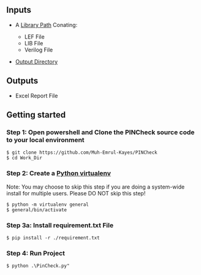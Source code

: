 
## Inputs

* A [Library Path](WorkDir/ip_lib/) Conating:
  * LEF File
  * LIB File
  * Verilog File

* [Output Directory](WorkDir/sample_op_dir)


## Outputs

* Excel Report File


## Getting started

### Step 1: Open powershell and Clone the PINCheck source code to your local environment
```console
$ git clone https://github.com/Muh-Emrul-Kayes/PINCheck
$ cd Work_Dir
```

### Step 2: Create a [Python virtualenv](https://docs.python.org/3/tutorial/venv.html)
Note: You may choose to skip this step if you are doing a system-wide install for multiple users.
      Please DO NOT skip this step!
```console
$ python -m virtualenv general
$ general/bin/activate
```

### Step 3a: Install requirement.txt File
```console
$ pip install -r ./requirement.txt
```


### Step 4: Run Project
```console
$ python .\PinCheck.py"
```
